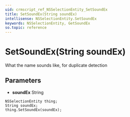 ```yaml
---
uid: crmscript_ref_NSSelectionEntity_SetSoundEx
title: SetSoundEx(String soundEx)
intellisense: NSSelectionEntity.SetSoundEx
keywords: NSSelectionEntity, GetSoundEx
so.topic: reference
---
```


# SetSoundEx(String soundEx)

What the name sounds like, for duplicate detection

## Parameters

* **soundEx** String

```crmscript
NSSelectionEntity thing;
String soundEx;
thing.SetSoundEx(soundEx);
```

